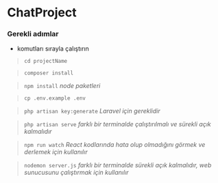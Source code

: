 # ChatProject
### Gerekli adımlar ###
* komutları sırayla çalıştırın 
> `cd projectName `

> `composer install`

> `npm install` _node paketleri_

>`cp .env.example .env`

>`php artisan key:generate` _Laravel için gereklidir_

>`php artisan serve` _farklı bir terminalde çalıştırılmalı ve sürekli açık kalmalıdır_

>`npm run watch` _React kodlarında hata olup olmadığını görmek ve derlemek için kullanılır_

> `nodemon server.js` _farklı bir terminalde sürekli açık kalmalıdır, web sunucusunu çalıştırmak için kullanılır_




